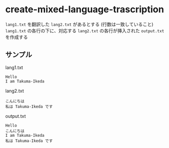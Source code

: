 # create-mixed-language-trascription

`lang1.txt` を翻訳した `lang2.txt` があるとする (行数は一致していること)
`lang1.txt` の各行の下に、対応する `lang2.txt` の各行が挿入された `output.txt` を作成する

## サンプル

lang1.txt

```
Hello
I am Takuma-Ikeda
```

lang2.txt

```
こんにちは
私は Takuma-Ikeda です
```

output.txt

```
Hello
こんにちは
I am Takuma-Ikeda
私は Takuma-Ikeda です
```
